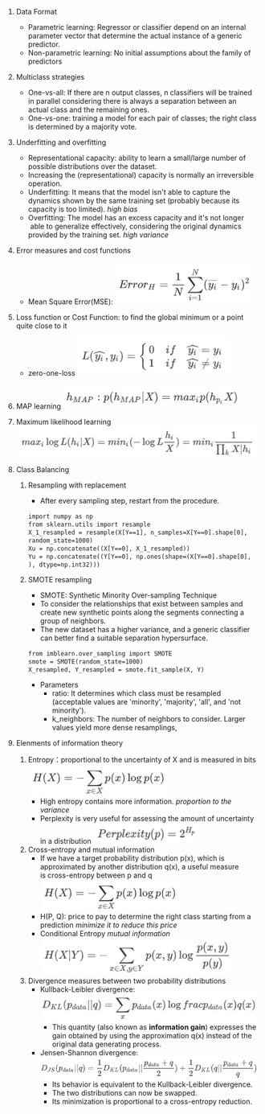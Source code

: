 1. Data Format
	* Parametric learning: Regressor or classifier depend on an internal parameter vector that determine the actual instance of a generic predictor.
	* Non-parametric learning: No initial assumptions about the family of predictors
	
2. Multiclass strategies
	* One-vs-all: If there are n output classes, n classifiers will be trained in parallel considering there is always a separation between an actual class and the remaining ones.
	* One-vs-one: training a model for each pair of classes; the right class is determined by a majority vote.

3. Underfitting and overfitting
	* Representational capacity: ability to learn a small/large number of possible distributions over the dataset.
	* Increasing the (representational) capacity is normally an irreversible operation.
	* Underfitting: It means that the model isn't able to capture the dynamics shown by the same training set (probably because its capacity is too limited). *high bias*
	* Overfitting: The model has an excess capacity and it's not longer  able to generalize effectively, considering the original dynamics provided by the training set. *high variance*

4. Error measures and cost functions
	* Mean Square Error(MSE): 
	![MSE](https://github.com/RussellXing/Machine_Learning_Notes/blob/master/graphs/MSE.jpg)
	
5. Loss function or Cost Function: to find the global minimum or a point quite close to it
	* zero-one-loss
	![Zero_one_loss](https://github.com/RussellXing/Machine_Learning_Notes/blob/master/graphs/Zero_one_loss.jpg)

6. MAP learning
	![MAP](https://github.com/RussellXing/Machine_Learning_Notes/blob/master/graphs/MAP.jpg)

7. Maximum likelihood learning
	![ML](https://github.com/RussellXing/Machine_Learning_Notes/blob/master/graphs/Maximun_likelihood.jpg)

8. Class Balancing
	1. Resampling with replacement
		* After every sampling step, restart from the procedure.
		```
		import numpy as np
		from sklearn.utils import resample
		X_1_resampled = resample(X[Y==1], n_samples=X[Y==0].shape[0], random_state=1000)
		Xu = np.concatenate((X[Y==0], X_1_resampled))
		Yu = np.concatenate((Y[Y==0], np.ones(shape=(X[Y==0].shape[0], ), dtype=np.int32)))
		```

	2. SMOTE resampling
		* SMOTE: Synthetic Minority Over-sampling Technique
		* To consider the relationships that exist between samples and create new synthetic points along the segments connecting a group of neighbors.
		* The new dataset has a higher variance, and a generic classifier can better find a suitable separation hypersurface.
		```
		from imblearn.over_sampling import SMOTE
		smote = SMOTE(random_state=1000)
		X_resampled, Y_resampled = smote.fit_sample(X, Y)
		```
		* Parameters
			* ratio: It determines which class must be resampled (acceptable values are 'minority', 'majority', 'all', and 'not minority').
			* k_neighbors: The number of neighbors to consider. Larger values yield more dense resamplings,

9. Elenments of information theory
	1. Entropy：proportional to the uncertainty of X and is measured in bits
		![Entropy](https://github.com/RussellXing/Machine_Learning_Notes/blob/master/graphs/entropy.jpg)
		* High entropy contains more information. *proportion to the variance*
		* Perplexity is very useful for assessing the amount of uncertainty in a distribution
			![Perplexity](https://github.com/RussellXing/Machine_Learning_Notes/blob/master/graphs/Perplxity.jpg)
	2. Cross-entropy and mutual information
		* If we have a target probability distribution p(x), which is approximated by another distribution q(x), a useful measure is cross-entropy between p and q
			![Cross-entropy](https://github.com/RussellXing/Machine_Learning_Notes/blob/master/graphs/entropy.jpg)
		* H(P, Q): price to pay to determine the right class starting from a prediction *minimize it to reduce this price*
		* Conditional Entropy *mutual information*
			![Conditional_Entropy](https://github.com/RussellXing/Machine_Learning_Notes/blob/master/graphs/Conditional_cross_entropy.jpg)
	3. Divergence measures between two probability distributions
		* Kullback-Leibler divergence:
			![KL-Divergence](https://github.com/RussellXing/Machine_Learning_Notes/blob/master/graphs/Divergence.jpg)
			* This quantity (also known as **information gain**) expresses the gain obtained by using the approximation q(x) instead of the original data generating process.
		* Jensen-Shannon divergence:
			![JS-Divergence](https://github.com/RussellXing/Machine_Learning_Notes/blob/master/graphs/JS_divergence.jpg)
			* Its behavior is equivalent to the Kullback-Leibler divergence.
			* The two distributions can now be swapped.
			* Its minimization is proportional to a cross-entropy reduction.

		
	

